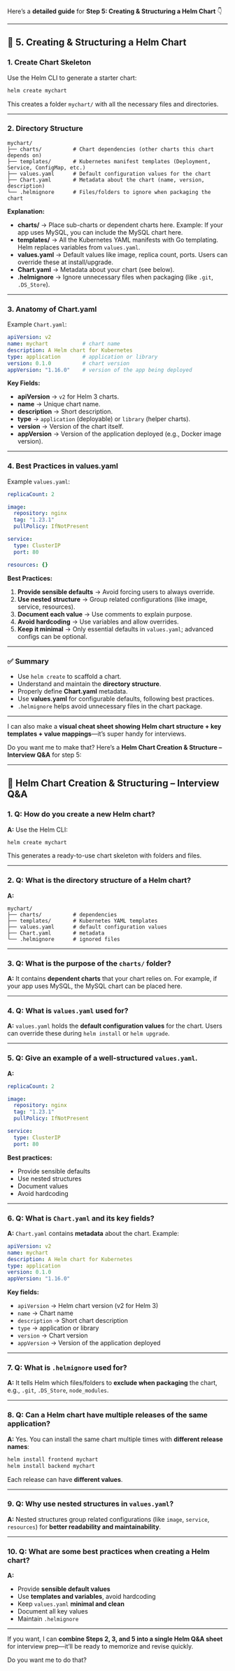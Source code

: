 Here’s a **detailed guide** for **Step 5: Creating & Structuring a Helm Chart** 👇

---

## 🔹 5. Creating & Structuring a Helm Chart

### 1. **Create Chart Skeleton**

Use the Helm CLI to generate a starter chart:

```bash
helm create mychart
```

This creates a folder `mychart/` with all the necessary files and directories.

---

### 2. **Directory Structure**

```
mychart/
├── charts/          # Chart dependencies (other charts this chart depends on)
├── templates/       # Kubernetes manifest templates (Deployment, Service, ConfigMap, etc.)
├── values.yaml      # Default configuration values for the chart
├── Chart.yaml       # Metadata about the chart (name, version, description)
└── .helmignore      # Files/folders to ignore when packaging the chart
```

**Explanation:**

* **charts/** → Place sub-charts or dependent charts here. Example: If your app uses MySQL, you can include the MySQL chart here.
* **templates/** → All the Kubernetes YAML manifests with Go templating. Helm replaces variables from `values.yaml`.
* **values.yaml** → Default values like image, replica count, ports. Users can override these at install/upgrade.
* **Chart.yaml** → Metadata about your chart (see below).
* **.helmignore** → Ignore unnecessary files when packaging (like `.git`, `.DS_Store`).

---

### 3. **Anatomy of Chart.yaml**

Example `Chart.yaml`:

```yaml
apiVersion: v2
name: mychart           # chart name
description: A Helm chart for Kubernetes
type: application       # application or library
version: 0.1.0          # chart version
appVersion: "1.16.0"    # version of the app being deployed
```

**Key Fields:**

* **apiVersion** → `v2` for Helm 3 charts.
* **name** → Unique chart name.
* **description** → Short description.
* **type** → `application` (deployable) or `library` (helper charts).
* **version** → Version of the chart itself.
* **appVersion** → Version of the application deployed (e.g., Docker image version).

---

### 4. **Best Practices in values.yaml**

Example `values.yaml`:

```yaml
replicaCount: 2

image:
  repository: nginx
  tag: "1.23.1"
  pullPolicy: IfNotPresent

service:
  type: ClusterIP
  port: 80

resources: {}
```

**Best Practices:**

1. **Provide sensible defaults** → Avoid forcing users to always override.
2. **Use nested structure** → Group related configurations (like image, service, resources).
3. **Document each value** → Use comments to explain purpose.
4. **Avoid hardcoding** → Use variables and allow overrides.
5. **Keep it minimal** → Only essential defaults in `values.yaml`; advanced configs can be optional.

---

### ✅ Summary

* Use `helm create` to scaffold a chart.
* Understand and maintain the **directory structure**.
* Properly define **Chart.yaml** metadata.
* Use **values.yaml** for configurable defaults, following best practices.
* `.helmignore` helps avoid unnecessary files in the chart package.

---

I can also make a **visual cheat sheet showing Helm chart structure + key templates + value mappings**—it’s super handy for interviews.

Do you want me to make that?
Here’s a **Helm Chart Creation & Structure – Interview Q\&A** for step 5:

---

## 🔹 Helm Chart Creation & Structuring – Interview Q\&A

### 1. **Q: How do you create a new Helm chart?**

**A:**
Use the Helm CLI:

```bash
helm create mychart
```

This generates a ready-to-use chart skeleton with folders and files.

---

### 2. **Q: What is the directory structure of a Helm chart?**

**A:**

```
mychart/
├── charts/          # dependencies
├── templates/       # Kubernetes YAML templates
├── values.yaml      # default configuration values
├── Chart.yaml       # metadata
└── .helmignore      # ignored files
```

---

### 3. **Q: What is the purpose of the `charts/` folder?**

**A:**
It contains **dependent charts** that your chart relies on. For example, if your app uses MySQL, the MySQL chart can be placed here.

---

### 4. **Q: What is `values.yaml` used for?**

**A:**
`values.yaml` holds the **default configuration values** for the chart. Users can override these during `helm install` or `helm upgrade`.

---

### 5. **Q: Give an example of a well-structured `values.yaml`.**

**A:**

```yaml
replicaCount: 2

image:
  repository: nginx
  tag: "1.23.1"
  pullPolicy: IfNotPresent

service:
  type: ClusterIP
  port: 80
```

**Best practices:**

* Provide sensible defaults
* Use nested structures
* Document values
* Avoid hardcoding

---

### 6. **Q: What is `Chart.yaml` and its key fields?**

**A:**
`Chart.yaml` contains **metadata** about the chart. Example:

```yaml
apiVersion: v2
name: mychart
description: A Helm chart for Kubernetes
type: application
version: 0.1.0
appVersion: "1.16.0"
```

**Key fields:**

* `apiVersion` → Helm chart version (v2 for Helm 3)
* `name` → Chart name
* `description` → Short chart description
* `type` → application or library
* `version` → Chart version
* `appVersion` → Version of the application deployed

---

### 7. **Q: What is `.helmignore` used for?**

**A:**
It tells Helm which files/folders to **exclude when packaging** the chart, e.g., `.git`, `.DS_Store`, `node_modules`.

---

### 8. **Q: Can a Helm chart have multiple releases of the same application?**

**A:**
Yes. You can install the same chart multiple times with **different release names**:

```bash
helm install frontend mychart
helm install backend mychart
```

Each release can have **different values**.

---

### 9. **Q: Why use nested structures in `values.yaml`?**

**A:**
Nested structures group related configurations (like `image`, `service`, `resources`) for **better readability and maintainability**.

---

### 10. **Q: What are some best practices when creating a Helm chart?**

**A:**

* Provide **sensible default values**
* Use **templates and variables**, avoid hardcoding
* Keep `values.yaml` **minimal and clean**
* Document all key values
* Maintain `.helmignore`

---

If you want, I can **combine Steps 2, 3, and 5 into a single Helm Q\&A sheet** for interview prep—it’ll be ready to memorize and revise quickly.

Do you want me to do that?
